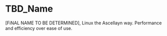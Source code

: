 # TBD_Name
[FiNAL NAME TO BE DETERMINED], Linux the Ascellayn way. Performance and efficiency over ease of use.
